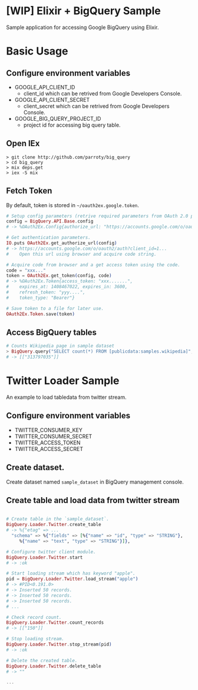 [WIP] Elixir + BigQuery Sample
========

Sample application for accessing Google BigQuery using Elixir.

# Basic Usage
## Configure environment variables
- GOOGLE_API_CLIENT_ID
    - client_id which can be retrived from Google Developers Console.
- GOOGLE_API_CLIENT_SECRET
    - client_secret which can be retrived from Google Developers Console.
- GOOGLE_BIG_QUERY_PROJECT_ID
    - project id for accessing big query table.

## Open IEx
```Shell
> git clone http://github.com/parroty/big_query
> cd big_query
> mix deps.get
> iex -S mix
```

## Fetch Token
By default, token is stored in `~/oauth2ex.google.token`.

```Elixir
# Setup config parameters (retrive required parameters from OAuth 2.0 providers).
config = BigQuery.API.Base.config
# -> %OAuth2Ex.Config{authorize_url: "https://accounts.google.com/o/oauth2/auth"...

# Get authentication parameters.
IO.puts OAuth2Ex.get_authorize_url(config)
# -> https://accounts.google.com/o/oauth2/auth?client_id=1...
#    Open this url using browser and acquire code string.

# Acquire code from browser and a get access token using the code.
code = "xxx..."
token = OAuth2Ex.get_token(config, code)
# -> %OAuth2Ex.Token{access_token: "xxx.......",
#    expires_at: 1408467022, expires_in: 3600,
#    refresh_token: "yyy....",
#    token_type: "Bearer"}

# Save token to a file for later use.
OAuth2Ex.Token.save(token)
```

## Access BigQuery tables
```Elixir
# Counts Wikipedia page in sample dataset
> BigQuery.query("SELECT count(*) FROM [publicdata:samples.wikipedia]", "wikipedia")
# -> [["313797035"]]
```

# Twitter Loader Sample
An example to load tabledata from twitter stream.

## Configure environment variables
- TWITTER_CONSUMER_KEY
- TWITTER_CONSUMER_SECRET
- TWITTER_ACCESS_TOKEN
- TWITTER_ACCESS_SECRET

## Create dataset.
Create dataset named `sample_dataset` in BigQuery management console.

## Create table and load data from twitter stream
```elixir

# Create table in the `sample_dataset`.
BigQuery.Loader.Twitter.create_table
# -> %{"etag" => ...
  "schema" => %{"fields" => [%{"name" => "id", "type" => "STRING"},
     %{"name" => "text", "type" => "STRING"}]},

# Configure twitter client module.
BigQuery.Loader.Twitter.start
# -> :ok

# Start loading stream which has keyword "apple".
pid = BigQuery.Loader.Twitter.load_stream("apple")
# -> #PID<0.191.0>
# -> Inserted 50 records.
# -> Inserted 50 records.
# -> Inserted 50 records.
# ...

# Check record count.
BigQuery.Loader.Twitter.count_records
# -> [["150"]]

# Stop loading stream.
BigQuery.Loader.Twitter.stop_stream(pid)
# -> :ok

# Delete the created table.
BigQuery.Loader.Twitter.delete_table
# -> ""

...
